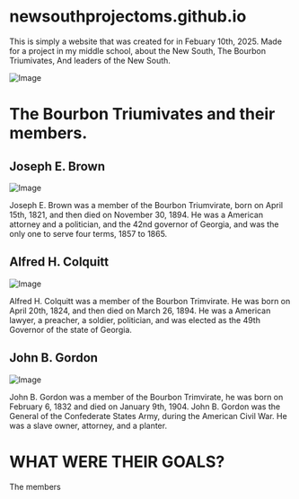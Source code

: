 # newsouthprojectoms.github.io
This is simply a website that was created for in Febuary 10th, 2025. Made for a project in my middle school, about the New South, The Bourbon Triumivates, And leaders of the New South.

![Image](https://github.com/user-attachments/assets/f5b9810e-3c7b-46cd-b7b9-7c2f25b1e3f8)

# The Bourbon Triumivates and their members.

## Joseph E. Brown

![Image](https://github.com/user-attachments/assets/29ef7275-f582-401d-ad55-9f3bda258957)

Joseph E. Brown was a member of the Bourbon Triumvirate, born on April 15th, 1821, and then died on November 30, 1894. He was a American attorney and a politician, and the 42nd governor of Georgia, and was the only one to serve four terms, 1857 to 1865.

## Alfred H. Colquitt

![Image](https://github.com/user-attachments/assets/e6e56b6e-dcf2-454a-bb7f-919698e1da25)

Alfred H. Colquitt was a member of the Bourbon Trimvirate. He was born on April 20th, 1824, and then died on March 26, 1894. He was a American lawyer, a preacher, a soldier, politician, and was elected as the 49th Governor of the state of Georgia.


## John B. Gordon

![Image](https://github.com/user-attachments/assets/0a881b7e-3d04-4927-a16d-bd3d650ea30b)

John B. Gordon was a member of the Bourbon Trimvirate, he was born on February 6, 1832 and died on January 9th, 1904. John B. Gordon was the General of the Confederate States Army, during the American Civil War. He was a slave owner, attorney, and a planter.


# WHAT WERE THEIR GOALS?


The members 
